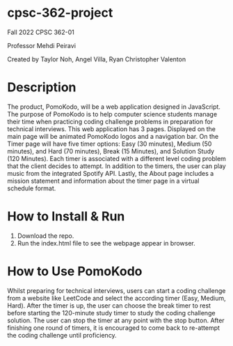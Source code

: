 # cpsc-362-project

Fall 2022 CPSC 362-01

Professor Mehdi Peiravi

Created by Taylor Noh, Angel Villa, Ryan Christopher Valenton

# Description

The product, PomoKodo, will be a web application designed in JavaScript. The purpose of PomoKodo is to help computer science students manage their time when practicing coding challenge problems in preparation for technical interviews. This web application has 3 pages. Displayed on the main page will be animated PomoKodo logos and a navigation bar. On the Timer page will have five timer options: Easy (30 minutes), Medium (50 minutes), and Hard (70 minutes), Break (15 Minutes), and Solution Study (120 Minutes). Each timer is associated with a different level coding problem that the client decides to attempt. In addition to the timers, the user can play music from the integrated Spotify API. Lastly, the About page includes a mission statement and information about the timer page in a virtual schedule format.

# How to Install & Run

1. Download the repo.
2. Run the index.html file to see the webpage appear in browser.


# How to Use PomoKodo

Whilst preparing for technical interviews, users can start a coding challenge from a website like LeetCode and select the according timer (Easy, Medium, Hard). After the timer is up, the user can choose the break timer to rest before starting the 120-minute study timer to study the coding challenge solution. The user can stop the timer at any point with the stop button. After finishing one round of timers, it is encouraged to come back to re-attempt the coding challenge until proficiency.
